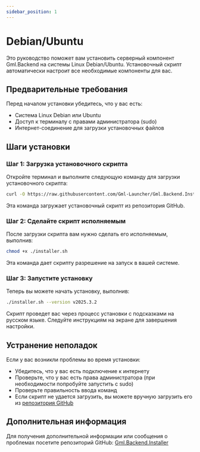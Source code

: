 ```yaml
---
sidebar_position: 1
---
```


# Debian/Ubuntu

Это руководство поможет вам установить серверный компонент Gml.Backend на системы Linux Debian/Ubuntu. Установочный
скрипт автоматически настроит все необходимые компоненты для вас.

## Предварительные требования

Перед началом установки убедитесь, что у вас есть:

- Система Linux Debian или Ubuntu
- Доступ к терминалу с правами администратора (sudo)
- Интернет-соединение для загрузки установочных файлов

## Шаги установки

### Шаг 1: Загрузка установочного скрипта

Откройте терминал и выполните следующую команду для загрузки установочного скрипта:

```bash
curl -O https://raw.githubusercontent.com/Gml-Launcher/Gml.Backend.Installer/refs/heads/master/installer.sh
```

Эта команда загружает установочный скрипт из репозитория GitHub.

### Шаг 2: Сделайте скрипт исполняемым

После загрузки скрипта вам нужно сделать его исполняемым, выполнив:

```bash
chmod +x ./installer.sh
```

Эта команда дает скрипту разрешение на запуск в вашей системе.

### Шаг 3: Запустите установку

Теперь вы можете начать установку, выполнив:

```bash
./installer.sh --version v2025.3.2
```

Скрипт проведет вас через процесс установки с подсказками на русском языке. Следуйте инструкциям на экране для
завершения настройки.

## Устранение неполадок

Если у вас возникли проблемы во время установки:

- Убедитесь, что у вас есть подключение к интернету
- Проверьте, что у вас есть права администратора (при необходимости попробуйте запустить с sudo)
- Проверьте правильность ввода команд
- Если скрипт не удается загрузить, вы можете вручную загрузить его
  из [репозитория GitHub](https://github.com/GamerVII-NET/Gml.Backend.Installer)

## Дополнительная информация

Для получения дополнительной информации или сообщения о проблемах посетите репозиторий
GitHub: [Gml.Backend.Installer](https://github.com/GamerVII-NET/Gml.Backend.Installer)
